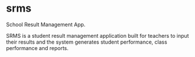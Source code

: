 # srms
School Result Management App. 

SRMS is a student result management application built for teachers to input their results and the system generates student
performance, class performance and reports. 
